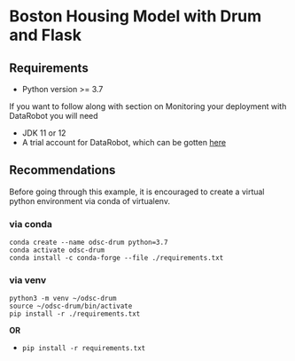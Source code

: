 # Boston Housing Model with Drum and Flask

## Requirements

* Python version >= 3.7

If you want to follow along with section on Monitoring your deployment with DataRobot you will need
* JDK 11 or 12
* A trial account for DataRobot, which can be gotten [here](https://www.datarobot.com/trial/)

## Recommendations

Before going through this example, it is encouraged to create a virtual python environment via conda of virtualenv.  

### via conda

```
conda create --name odsc-drum python=3.7
conda activate odsc-drum
conda install -c conda-forge --file ./requirements.txt
```

### via venv

```
python3 -m venv ~/odsc-drum
source ~/odsc-drum/bin/activate
pip install -r ./requirements.txt
```

__OR__

* `pip install -r requirements.txt`
